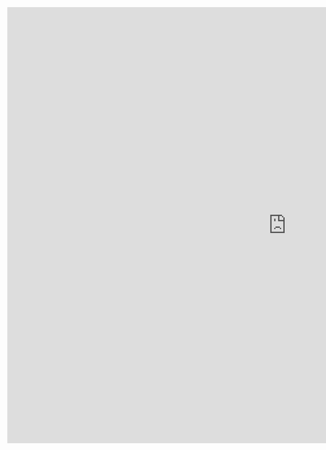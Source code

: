 
<iframe src="https://public.tableau.com/views/R2L_16037684977310/R2L?:language=en&:display_count=y&publish=yes&:origin=viz_share_link
amp;&:display_count=y&publish=yes&:origin=viz_share_link?:embed=y&amp;:display_count=yes&amp;publish=yes&amp;amp;:showVizHome=no" width="1280" height="1000" scrolling="yes" class="iframe-class" frameborder="0"></iframe>

